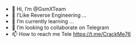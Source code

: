 - 👋 Hi, I’m @GsmXTeam
- 👀 I’Like Reverse Engineering ...
- 🌱 I’m currently learning ...
- 💞️ I’m looking to collaborate on Telegram
- 📫 How to reach me Tele https://t.me/CrackMe76

<!---
GsmXTeam/GsmXTeam is a ✨ special ✨ repository because its `README.md` (this file) appears on your GitHub profile.
You can click the Preview link to take a look at your changes.
--->
